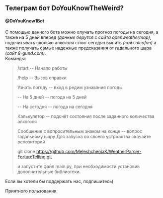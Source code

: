 ## Телеграм бот DoYouKnowTheWeird?
#### @DoYouKnow1Bot
С помощью данного бота можно олучать прогноз погоды на сегодня, а также на 5 дней вперед *(данные берутся с сайта openweathermap)*, подсчитывать сколько алкоголя стоит сегодян выпить *(сайт alcofan)* а также получать самые надежные предсказания от гадального шара *(сайт 8-gund.com)*. </br>
Команды:
> /start -- Начало работы
> 
> /help -- Вызов справки
> 
> Узнать погоду -- вход в редим узнавания погоды
> 
> -- На 5 дней -- погода на 5 дней
> 
> -- На сегодня -- погода на сегодня
> 
> Калькулятор -- подсчёт состояния после заданного количества алкоголя
> 
> Сообщение с вопросительным знаком на конце -- вопрос гадальному шару
Для запуска со своего устройства скачайте репозиторий
>
> git clone https://github.com/MeleshcheniaK/WeatherParser-FortureTelling.git
> 
> и запустите файл main.py, при необходимости установив дополнительные библиотеки.</br>

Если вы хотели бы поддержать нас, подпишитесь)

Приятного пользования.

